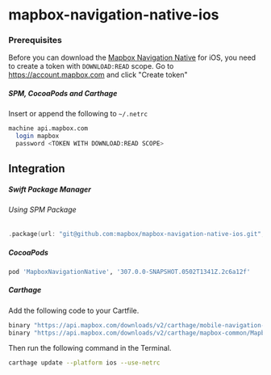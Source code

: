 # mapbox-navigation-native-ios

### Prerequisites

Before you can download the [Mapbox Navigation Native](https://github.com/mapbox/mapbox-navigation-native) for iOS, you need to create a token with `DOWNLOAD:READ` scope.
Go to https://account.mapbox.com and click "Create token"

##### SPM, CocoaPods and Carthage
Insert or append the following to `~/.netrc`

```bash
machine api.mapbox.com
  login mapbox
  password <TOKEN WITH DOWNLOAD:READ SCOPE>
```

## Integration

##### Swift Package Manager

###### Using SPM Package

```swift
.package(url: "git@github.com:mapbox/mapbox-navigation-native-ios.git", from: "307.0.0-SNAPSHOT.0502T1341Z.2c6a12f"),
```

##### CocoaPods

```ruby
pod 'MapboxNavigationNative', '307.0.0-SNAPSHOT.0502T1341Z.2c6a12f'
```

##### Carthage

Add the following code to your Cartfile.

```bash
binary "https://api.mapbox.com/downloads/v2/carthage/mobile-navigation-native/MapboxNavigationNative.json" == 307.0.0-SNAPSHOT.0502T1341Z.2c6a12f
binary "https://api.mapbox.com/downloads/v2/carthage/mapbox-common/MapboxCommon-ios.json" == 24.4.0-beta.2
```

Then run the following command in the Terminal.
```bash
carthage update --platform ios --use-netrc
```

